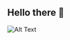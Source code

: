 ## Hello there 👋

<!-- ![Alt Text](https://media.giphy.com/media/13Uqp5IGFpmDle/giphy.gif) -->
![Alt Text](https://media.giphy.com/media/12mRllHWXpt4M8/giphy.gif)


<!-- 🌱 I'm currently learning React Family like (React Native, Next js ...) and more about Backend database. Also for now i learn design start from Figma and Adobe XD

### 📫 How to reach me : 
- Email : bayu.maincontact@gmail.com
 -->

<!--
**frdmn12/frdmn12** is a ✨ _special_ ✨ repository because its `README.md` (this file) appears on your GitHub profile.

Here are some ideas to get you started:

- 🔭 I’m currently working on ...
- 🌱 I’m currently learning ...
- 👯 I’m looking to collaborate on ...
- 🤔 I’m looking for help with ...
- 💬 Ask me about ...
- 📫 How to reach me: ...
- 😄 Pronouns: ...
- ⚡ Fun fact: ...
-->
